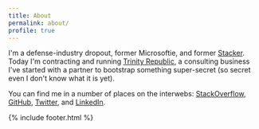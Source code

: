 ```yaml
---
title: About
permalink: about/
profile: true
---
```


I'm a defense-industry dropout, former Microsoftie, and former [Stacker](http://blog.stackoverflow.com/2013/07/say-hi-to-nine-of-our-newest-newbies/).  Today I'm contracting and running [Trinity Republic](http://trinityrepublic.com), a consulting business I've started with a partner to bootstrap something super-secret (so secret even I don't know what it is yet).

You can find me in a number of places on the interwebs: [StackOverflow](https://stackoverflow.com/u/3279), [GitHub](https://github.com/aggieben), [Twitter](https://twitter.com/aggieben), and [LinkedIn](https://linkedin.com/in/bcollins).

{% include footer.html %}
